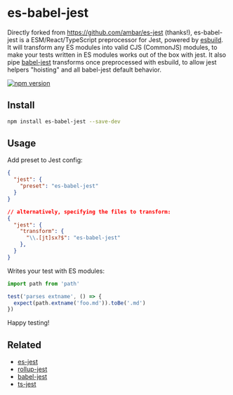 # es-babel-jest
Directly forked from https://github.com/ambar/es-jest (thanks!), es-babel-jest is a
ESM/React/TypeScript preprocessor for Jest, powered by [esbuild](https://github.com/evanw/esbuild).
It will transform any ES modules into valid CJS (CommonJS) modules, to make your tests written in ES modules works out of the box with jest. It also pipe  [babel-jest](https://github.com/facebook/jest/tree/main/packages/babel-jest) transforms once preprocessed with esbuild, to allow jest helpers "hoisting" and all babel-jest default behavior.

[![npm version](https://badgen.net/npm/v/es-babel-jest)](https://www.npmjs.com/package/es-babel-jest)

## Install

```bash
npm install es-babel-jest --save-dev
```

## Usage

Add preset to Jest config:

```json
{
  "jest": {
    "preset": "es-babel-jest"
  }
}

// alternatively, specifying the files to transform:
{
  "jest": {
    "transform": {
      "\\.[jt]sx?$": "es-babel-jest"
    },
  }
}
```

Writes your test with ES modules:

```js
import path from 'path'

test('parses extname', () => {
  expect(path.extname('foo.md')).toBe('.md')
})
```

Happy testing!

## Related

- [es-jest](https://github.com/ambar/es-jest)
- [rollup-jest](https://github.com/ambar/rollup-jest)
- [babel-jest](https://github.com/facebook/jest/tree/master/packages/babel-jest)
- [ts-jest](https://github.com/kulshekhar/ts-jest)
